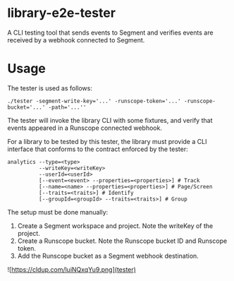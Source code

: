 # library-e2e-tester

A CLI testing tool that sends events to Segment and verifies events are received by a webhook connected to Segment.

# Usage

The tester is used as follows:

```
./tester -segment-write-key='...' -runscope-token='...' -runscope-bucket='...' -path='...''
```

The tester will invoke the library CLI with some fixtures, and verify that events appeared in a Runscope connected webhook.

For a library to be tested by this tester, the library must provide a CLI interface that conforms to the contract enforced by the tester:

```
analytics --type=<type>
          --writeKey=<writeKey>
          --userId=<userId>
          [--event=<event> --properties=<properties>] # Track
          [--name=<name> --properties=<properties>] # Page/Screen
          [--traits=<traits>] # Identify
          [--groupId=<groupId> --traits=<traits>] # Group
```


The setup must be done manually:

1. Create a Segment workspace and project. Note the writeKey of the project.
2. Create a Runscope bucket. Note the Runscope bucket ID and Runscope token.
3. Add the Runscope bucket as a Segment webhook destination.

![https://cldup.com/luiNQxqYu9.png](tester)
